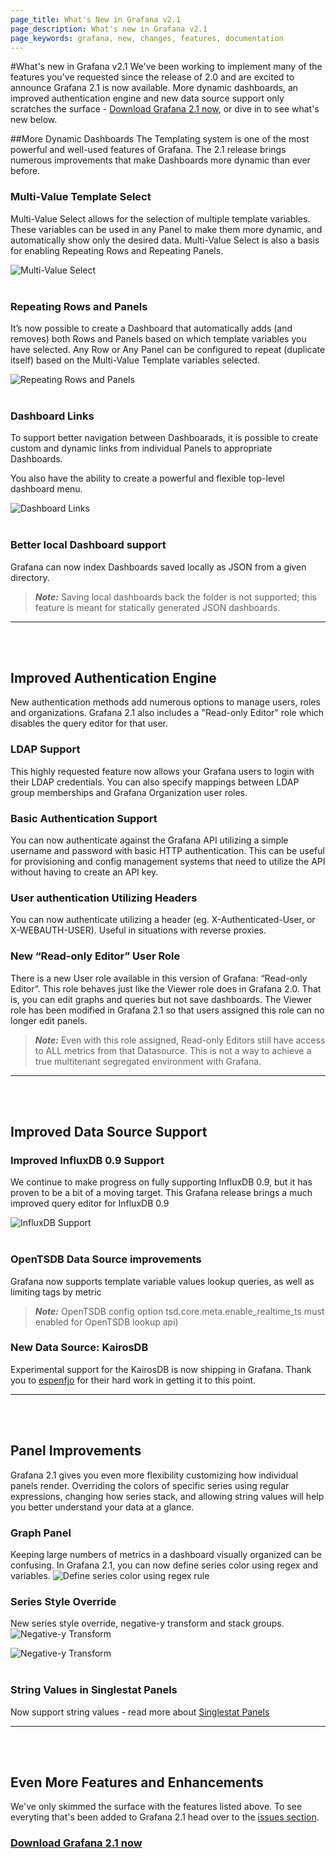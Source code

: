 ```yaml
---
page_title: What's New in Grafana v2.1
page_description: What's new in Grafana v2.1
page_keywords: grafana, new, changes, features, documentation
---
```


#What's new in Grafana v2.1
We've been working to implement many of the features you've requested since the release of 2.0 and are excited to announce Grafana 2.1 is now available.
More dynamic dashboards, an improved authentication engine and new data source support only scratches the surface - 
[Download Grafana 2.1 now](http://grafana.org/download), or dive in to see what's new below. 


##More Dynamic Dashboards
The Templating system is one of the most powerful and well-used features of Grafana. The 2.1 release brings numerous improvements that make Dashboards more dynamic than ever before.

### Multi-Value Template Select
Multi-Value Select allows for the selection of multiple template variables.
These variables can be used in any Panel to make them more dynamic, and automatically show only the desired data.
Multi-Value Select is also a basis for enabling Repeating Rows and Repeating Panels.

![Multi-Value Select](/img/v2/multi-select.gif "Multi-Value Select")
<br/><br/>

### Repeating Rows and Panels
It’s now possible to create a Dashboard that automatically adds (and removes) both Rows and Panels based on which template variables you have selected.
Any Row or Any Panel can be configured to repeat (duplicate itself) based on the Multi-Value Template variables selected.    

![Repeating Rows and Panels](/img/v2/panel-row-repeat.gif "Repeating Rows and Panels")
<br/><br/>

### Dashboard Links
To support better navigation between Dashboarads, it is possible to create custom and dynamic links from individual Panels to appropriate Dashboards.

You also have the ability to create a powerful and flexible top-level dashboard menu.    

![Dashboard Links](/img/v2/panel-link.png "Dashboard Links")
<br/><br/>

### Better local Dashboard support
Grafana can now index Dashboards saved locally as JSON from a given directory.

> ***Note:*** Saving local dashboards back the folder is not supported; this feature is meant for statically generated JSON dashboards.

- - -
<br/><br/>

## Improved Authentication Engine
New authentication methods add numerous options to manage users, roles and organizations. Grafana 2.1 also includes a "Read-only Editor" role which disables the query editor for that user.    

### LDAP Support
This highly requested feature now allows your Grafana users to login with their LDAP credentials. You can also specify mappings between LDAP group memberships and Grafana Organization user roles.    

### Basic Authentication Support
You can now authenticate against the Grafana API utilizing a simple username and password with basic HTTP authentication. This can be useful for provisioning and config management systems that need to utilize the API without having to create an API key.    

### User authentication Utilizing Headers
You can now authenticate utilizing a header (eg. X-Authenticated-User, or X-WEBAUTH-USER). Useful in situations with reverse proxies.


### New “Read-only Editor” User Role
There is a new User role available in this version of Grafana: “Read-only Editor”. This role behaves just like the Viewer role does in Grafana 2.0.
That is, you can edit graphs and queries but not save dashboards. The Viewer role has been modified in Grafana 2.1 so that users assigned this role
can no longer edit panels.

> ***Note:*** Even with this role assigned, Read-only Editors still have access to ALL metrics from that Datasource. This is not a way to achieve a true multitenant segregated environment with Grafana.

- - -
<br/><br/>

## Improved Data Source Support

### Improved InfluxDB 0.9 Support
We continue to make progress on fully supporting InfluxDB 0.9, but it has proven to be a bit of a moving target. This Grafana release brings a much improved query editor for InfluxDB 0.9

![InfluxDB Support](/img/v2/influx-query.gif "InfluxDB Support")
<br/><br/>


### OpenTSDB Data Source improvements
Grafana now supports template variable values lookup queries, as well as limiting tags by metric

> ***Note:*** OpenTSDB config option tsd.core.meta.enable_realtime_ts must enabled for OpenTSDB lookup api)


### New Data Source: KairosDB
Experimental support for the KairosDB is now shipping in Grafana. Thank you to [espenfjo](https://github.com/espenfjo) for their hard work in getting it to this point.

- - -
<br/><br/>

## Panel Improvements
Grafana 2.1 gives you even more flexibility customizing how individual panels render. Overriding the colors of specific series using regular expressions, changing how series stack, and allowing string values will help you better understand your data at a glance.

### Graph Panel
Keeping large numbers of metrics in a dashboard visually organized can be confusing. In Grafana 2.1, you can now define series color using regex and variables.
![Define series color using regex rule  ](/img/v2/regex_color.gif "Define series color using regex rule  ")

### Series Style Override
New series style override, negative-y transform and stack groups.
![Negative-y Transform](/img/v2/negative-y.png "Negative-y Transform")

![Negative-y Transform](/img/v2/negative-y-form.png "Negative-y Transform")
<br/><br/>

### String Values in Singlestat Panels
Now support string values - read more about [Singlestat Panels](../reference/singlestat.md)

- - -
<br/><br/>

## Even More Features and Enhancements
We've only skimmed the surface with the features listed above. To see everyting that's been added to Grafana 2.1 head over to the [issues section](https://github.com/grafana/grafana/issues?page=4&q=milestone%3A2.1+is%3Aclosed).    

### [Download Grafana 2.1 now](http://grafana.org/download)
